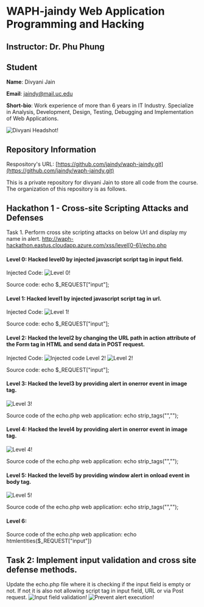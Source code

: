 # WAPH-jaindy Web Application Programming and Hacking

## Instructor: Dr. Phu Phung

## Student

**Name**: Divyani Jain

**Email**: jaindy@mail.uc.edu

**Short-bio**: Work experience of more than 6 years in IT Industry. Specialize in Analysis, Development, Design, Testing, Debugging and Implementation of Web Applications. 

![Divyani Headshot!](/Images/Divyani_Jain.jpg)

## Repository Information

Respository's URL: [https://github.com/jaindy/waph-jaindy.git](https://github.com/jaindy/waph-jaindy.git)

This is a private repository for divyani Jain to store all code from the course. The organization of this repository is as follows.

## Hackathon 1 - Cross-site Scripting Attacks and Defenses

Task 1. Perform cross site scripting attacks on below Url and display my name in alert.
http://waph-hackathon.eastus.cloudapp.azure.com/xss/level[0-6]/echo.php​

#### Level 0: Hacked level0 by injected javascript script tag in input field. 

Injected Code: <script>alert('level 0 hack by Divyani Jain')</script>
![Level 0!](/Images/Level0.png)

Source code: echo $_REQUEST["input"];

#### Level 1: Hacked level1 by injected javascript script tag in url. 

Injected Code: <script>alert('level 0 hack by Divyani Jain')</script>
![Level 1!](/Images/Level1.png)

Source code: echo $_REQUEST["input"];

#### Level 2: Hacked the level2 by changing the URL path in action attribute of the Form tag in HTML and send data in POST request.
Injected Code:
![Injected code Level 2!](/Images/InjectedCodeForLevel2.png)
![Level 2!](/Images/Level2.png)

Source code: echo $_REQUEST["input"];

#### Level 3: Hacked the level3 by providing alert in onerror event in image tag.
![Level 3!](/Images/Level3.png)

Source code of the echo.php web application: echo strip_tags("<script>alert('level 3 hack by Divyani Jain')</script>","<img>");

#### Level 4: Hacked the level4 by providing alert in onerror event in image tag.
![Level 4!](/Images/Level4.png)

Source code of the echo.php web application: echo strip_tags("<script>alert('level 4 hack by Divyani Jain')</script>","<img>");

#### Level 5: Hacked the level5 by providing window alert in onload event in body tag.
![Level 5!](/Images/Level5.png)

Source code of the echo.php web application: echo strip_tags("<script>alert('level 5 hack by Divyani Jain')</script>","<img>");

#### Level 6: 

Source code of the echo.php web application: echo htmlentities($_REQUEST["input"])


## Task 2: Implement input validation and cross site defense methods.
Update the echo.php file where it is checking if the input field is empty or not. If not it is also not allowing script tag in input field, URL or via Post request.
![Input field validation!](/Images/InputFieldValidation.png)
![Prevent alert execution!](/Images/Preventalert.png)

